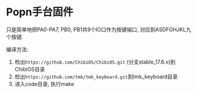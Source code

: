 # Popn手台固件
只是简单地把PA0-PA7, PB0, PB1共9个IO口作为按键端口, 对应到ASDFGHJKL九个按键.

编译方法:
1. 检出``https://github.com/ChibiOS/ChibiOS.git`` (分支stable_17.6.x)到ChibiOS目录
2. 检出``https://github.com/tmk/tmk_keyboard.git``到tmk_keyboard目录
3. 进入code目录, 执行make
